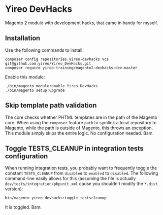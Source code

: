 # Yireo DevHacks
Magento 2 module with development hacks, that came in handy for myself.

## Installation
Use the following commands to install:

    composer config repositories.yireo-devhacks vcs git@github.com:yireo/Yireo_DevHacks.git
    composer require yireo-training/magento2-devhacks:dev-master

Enable this module:

    ./bin/magento module:enable Yireo_DevHacks
    ./bin/magento setup:upgrade

## Skip template path validation
The core checks whether PHTML templates are in the path of the Magento core. When using the `composer` feature `path` to symlink a local repository to Magento, while the path is outside of Magento, this throws an exception. This module simply skips the entire logic. No configuration needed. Bam.

## Toggle TESTS_CLEANUP in integration tests configuration
When running integration tests, you probably want to frequently toggle the constant `TESTS_CLEANUP` from `disabled` to `enabled` to `disabled`. The following command-line easily allows for this (assuming the file is actually `dev/tests/integration/phpunit.xml` cause you shouldn't modify the `*.dist` version):

    bin/magento yireo_devhacks:toggle_testscleanup
    
It is toggled. Bam.